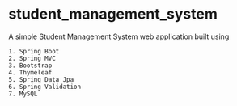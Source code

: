# student_management_system

A simple Student Management System web application built using

    1. Spring Boot
    2. Spring MVC
    3. Bootstrap
    4. Thymeleaf
    5. Spring Data Jpa
    6. Spring Validation
    7. MySQL

    
